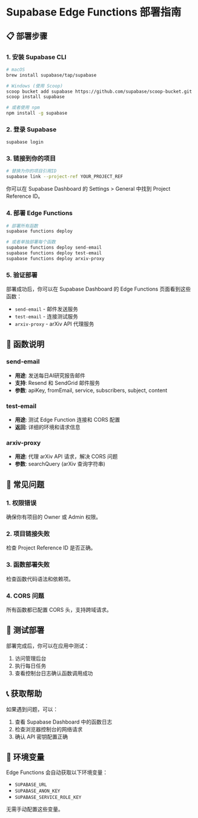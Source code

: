 # Supabase Edge Functions 部署指南

## 📋 部署步骤

### 1. 安装 Supabase CLI

```bash
# macOS
brew install supabase/tap/supabase

# Windows (使用 Scoop)
scoop bucket add supabase https://github.com/supabase/scoop-bucket.git
scoop install supabase

# 或者使用 npm
npm install -g supabase
```

### 2. 登录 Supabase

```bash
supabase login
```

### 3. 链接到你的项目

```bash
# 替换为你的项目引用ID
supabase link --project-ref YOUR_PROJECT_REF
```

你可以在 Supabase Dashboard 的 Settings > General 中找到 Project Reference ID。

### 4. 部署 Edge Functions

```bash
# 部署所有函数
supabase functions deploy

# 或者单独部署每个函数
supabase functions deploy send-email
supabase functions deploy test-email  
supabase functions deploy arxiv-proxy
```

### 5. 验证部署

部署成功后，你可以在 Supabase Dashboard 的 Edge Functions 页面看到这些函数：

- `send-email` - 邮件发送服务
- `test-email` - 连接测试服务  
- `arxiv-proxy` - arXiv API 代理服务

## 🔧 函数说明

### send-email
- **用途**: 发送每日AI研究报告邮件
- **支持**: Resend 和 SendGrid 邮件服务
- **参数**: apiKey, fromEmail, service, subscribers, subject, content

### test-email  
- **用途**: 测试 Edge Function 连接和 CORS 配置
- **返回**: 详细的环境和请求信息

### arxiv-proxy
- **用途**: 代理 arXiv API 请求，解决 CORS 问题
- **参数**: searchQuery (arXiv 查询字符串)

## 🚨 常见问题

### 1. 权限错误
确保你有项目的 Owner 或 Admin 权限。

### 2. 项目链接失败
检查 Project Reference ID 是否正确。

### 3. 函数部署失败
检查函数代码语法和依赖项。

### 4. CORS 问题
所有函数都已配置 CORS 头，支持跨域请求。

## 🧪 测试部署

部署完成后，你可以在应用中测试：

1. 访问管理后台
2. 执行每日任务
3. 查看控制台日志确认函数调用成功

## 📞 获取帮助

如果遇到问题，可以：
1. 查看 Supabase Dashboard 中的函数日志
2. 检查浏览器控制台的网络请求
3. 确认 API 密钥配置正确

## 🔑 环境变量

Edge Functions 会自动获取以下环境变量：
- `SUPABASE_URL`
- `SUPABASE_ANON_KEY` 
- `SUPABASE_SERVICE_ROLE_KEY`

无需手动配置这些变量。
